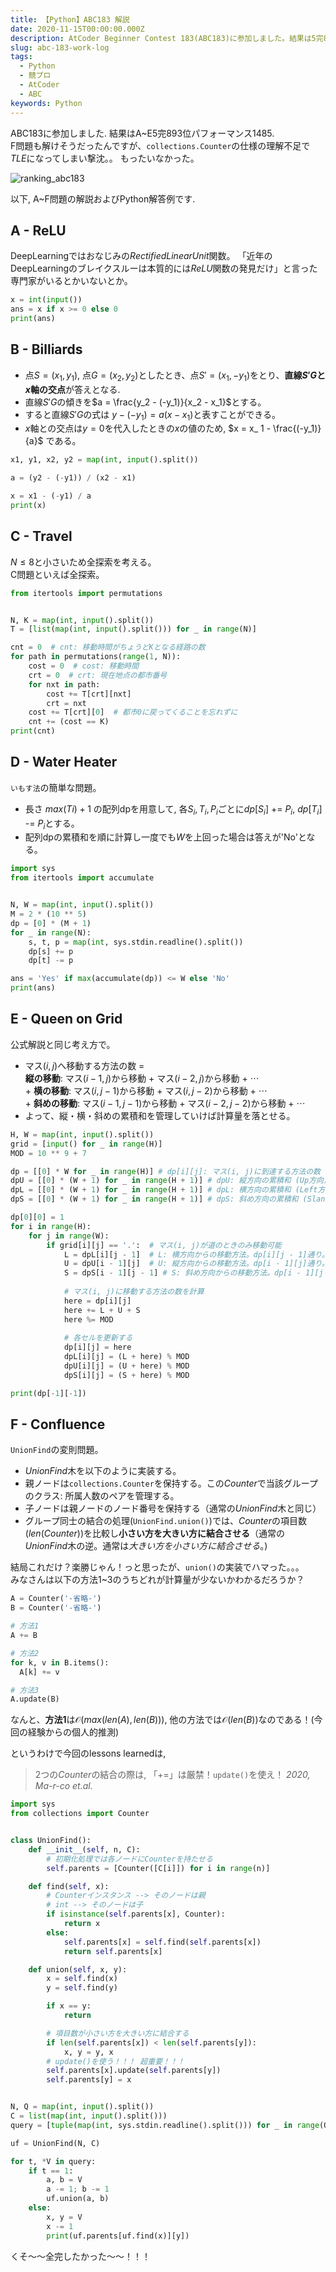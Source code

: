```yaml
---
title: 【Python】ABC183 解説
date: 2020-11-15T00:00:00.000Z
description: AtCoder Beginner Contest 183(ABC183)に参加しました。結果は5完893位パフォーマンス1485. A~F問題の解説およびPython解答例を掲載します。
slug: abc-183-work-log
tags: 
  - Python
  - 競プロ
  - AtCoder
  - ABC
keywords: Python
---
```


ABC183に参加しました. 結果はA~E5完$893$位パフォーマンス$1485$.   
F問題も解けそうだったんですが、`collections.Counter`の仕様の理解不足で$TLE$になってしまい撃沈。。  もったいなかった。

![ranking_abc183](ranking_abc183.png)

以下, A~F問題の解説およびPython解答例です.

## A - ReLU
DeepLearningではおなじみの$Rectified Linear Unit$関数。 
「近年のDeepLearningのブレイクスルーは本質的には$ReLU$関数の発見だけ」と言った専門家がいるとかいないとか。

```python
x = int(input())
ans = x if x >= 0 else 0
print(ans)
```

## B - Billiards

- 点$S = (x_1, y_1)$, 点$G = (x_2, y_2)$としたとき、点$S' = (x_1, -y_1)$をとり、**直線$S'G$と$x$軸の交点**が答えとなる.
- 直線$S'G$の傾きを$a = \frac{y_2 - (-y_1)}{x_2 - x_1}$とする。
- すると直線$S'G$の式は $y - (-y_1) = a(x - x_1)$と表すことができる。
- $x$軸との交点は$y = 0$を代入したときの$x$の値のため, $x = x_ 1 - \frac{(-y_1)}{a}$ である。


```python
x1, y1, x2, y2 = map(int, input().split())

a = (y2 - (-y1)) / (x2 - x1)

x = x1 - (-y1) / a
print(x)
```

<adsense></adsense>

## C - Travel
$N \leq 8$と小さいため全探索を考える。  
C問題といえば全探索。

```python
from itertools import permutations


N, K = map(int, input().split())
T = [list(map(int, input().split())) for _ in range(N)]

cnt = 0  # cnt: 移動時間がちょうどKとなる経路の数
for path in permutations(range(1, N)):
    cost = 0  # cost: 移動時間
    crt = 0  # crt: 現在地点の都市番号
    for nxt in path:
        cost += T[crt][nxt]
        crt = nxt
    cost += T[crt][0]  # 都市0に戻ってくることを忘れずに
    cnt += (cost == K)
print(cnt)
```

## D - Water Heater
`いもす法`の簡単な問題。

- 長さ $max(Ti) + 1$ の配列dpを用意して, 各$S_i, T_i, P_i$ごとに$dp[S_i]$ += $P_i$, $dp[T_i]$ -= $P_i$とする。
- 配列dpの累積和を順に計算し一度でも$W$を上回った場合は答えが'No'となる。

```python
import sys
from itertools import accumulate


N, W = map(int, input().split())
M = 2 * (10 ** 5)
dp = [0] * (M + 1)
for _ in range(N):
    s, t, p = map(int, sys.stdin.readline().split())
    dp[s] += p
    dp[t] -= p

ans = 'Yes' if max(accumulate(dp)) <= W else 'No'
print(ans)
```

<adsense></adsense>

## E - Queen on Grid

公式解説と同じ考え方で。  
 - マス$(i, j)$へ移動する方法の数 $=$    
  **縦の移動**: マス$(i - 1, j)$から移動 + マス$(i - 2, j)$から移動 + $\cdots$  
  $+$ **横の移動**: マス$(i, j - 1)$から移動 + マス$(i, j - 2)$から移動 + $\cdots$  
  $+$ **斜めの移動**: マス$(i - 1, j - 1)$から移動 + マス$(i - 2, j - 2)$から移動 + $\cdots$  
 - よって、縦・横・斜めの累積和を管理していけば計算量を落とせる。

```python
H, W = map(int, input().split())
grid = [input() for _ in range(H)]
MOD = 10 ** 9 + 7

dp = [[0] * W for _ in range(H)] # dp[i][j]: マス(i, j)に到達する方法の数
dpU = [[0] * (W + 1) for _ in range(H + 1)] # dpU: 縦方向の累積和 (Up方向)。H列目・W行目は番兵。
dpL = [[0] * (W + 1) for _ in range(H + 1)] # dpL: 横方向の累積和 (Left方向)。H列目・W行目は番兵。
dpS = [[0] * (W + 1) for _ in range(H + 1)] # dpS: 斜め方向の累積和 (Slant方向)。H列目・W行目は番兵。

dp[0][0] = 1
for i in range(H):
    for j in range(W):
        if grid[i][j] == '.':  # マス(i, j)が道のときのみ移動可能
            L = dpL[i][j - 1]  # L: 横方向からの移動方法。dp[i][j - 1]通り。
            U = dpU[i - 1][j]  # U: 縦方向からの移動方法。dp[i - 1][j]通り。
            S = dpS[i - 1][j - 1] # S: 斜め方向からの移動方法。dp[i - 1][j - 1]通り。
            
            # マス(i, j)に移動する方法の数を計算
            here = dp[i][j]
            here += L + U + S
            here %= MOD
            
            # 各セルを更新する
            dp[i][j] = here
            dpL[i][j] = (L + here) % MOD
            dpU[i][j] = (U + here) % MOD
            dpS[i][j] = (S + here) % MOD

print(dp[-1][-1])
```

## F - Confluence
`UnionFind`の変則問題。  

- $UnionFind$木を以下のように実装する。
- 親ノードは`collections.Counter`を保持する。この$Counter$で当該グループの$\text{クラス: 所属人数}$のペアを管理する。
- 子ノードは親ノードのノード番号を保持する（通常の$UnionFind$木と同じ）
- グループ同士の結合の処理(`UnionFind.union()`)では、$Counter$の項目数($len(Counter)$)を比較し**小さい方を大きい方に結合させる**（通常の$UnionFind$木の逆。通常は*大きい方を小さい方に結合させる*。)

結局これだけ？楽勝じゃん！っと思ったが、`union()`の実装でハマった。。。  
みなさんは以下の方法1~3のうちどれが計算量が少ないかわかるだろうか？  

```python
A = Counter('-省略-')
B = Counter('-省略-')

# 方法1
A += B

# 方法2
for k, v in B.items():
  A[k] += v

# 方法3
A.update(B)
```
なんと、**方法1**は$\mathcal{O}(max(len(A), len(B)))$, 他の方法では$\mathcal{O}(len(B))$なのである！(今回の経験からの個人的推測)  


というわけで今回のlessons learnedは, 

> 2つの$Counter$の結合の際は, 「+=」は厳禁！`update()`を使え！
> <cite>2020, Ma-r-co et.al.</cite>

```python
import sys
from collections import Counter


class UnionFind():
    def __init__(self, n, C):
        # 初期化処理では各ノードにCounterを持たせる
        self.parents = [Counter([C[i]]) for i in range(n)]

    def find(self, x):
        # Counterインスタンス --> そのノードは親
        # int --> そのノードは子
        if isinstance(self.parents[x], Counter):
            return x
        else:
            self.parents[x] = self.find(self.parents[x])
            return self.parents[x]

    def union(self, x, y):
        x = self.find(x)
        y = self.find(y)

        if x == y:
            return

        # 項目数が小さい方を大きい方に結合する
        if len(self.parents[x]) < len(self.parents[y]):
            x, y = y, x
        # update()を使う！！！ 超重要！！！
        self.parents[x].update(self.parents[y])
        self.parents[y] = x


N, Q = map(int, input().split())
C = list(map(int, input().split()))
query = [tuple(map(int, sys.stdin.readline().split())) for _ in range(Q)]

uf = UnionFind(N, C)

for t, *V in query:
    if t == 1:
        a, b = V
        a -= 1; b -= 1
        uf.union(a, b)
    else:
        x, y = V
        x -= 1
        print(uf.parents[uf.find(x)][y])
```

くそ〜〜全完したかった〜〜！！！
